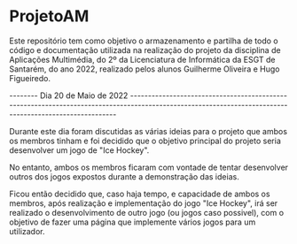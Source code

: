 # ProjetoAM
Este repositório tem como objetivo o armazenamento e partilha de todo o código e documentação utilizada na realização do projeto da disciplina de Aplicações Multimédia, do 2º da Licenciatura de Informática da ESGT de Santarém, do ano 2022, realizado pelos alunos Guilherme Oliveira e Hugo Figueiredo.


-------- Dia 20 de Maio de 2022 --------------------------------------------------------------------------------------------------------------------------------------------------------

Durante este dia foram discutidas as várias ideias para o projeto que ambos os membros tinham e foi decidido que o objetivo principal do projeto seria desenvolver um jogo de "Ice Hockey".

No entanto, ambos os membros ficaram com vontade de tentar desenvolver outros dos jogos expostos durante a demonstração das ideias.

Ficou então decidido que, caso haja tempo, e capacidade de ambos os membros, após realização e implementação do jogo "Ice Hockey", irá ser realizado o desenvolvimento de outro jogo (ou jogos caso possivel), com o objetivo de fazer uma página que implemente vários jogos para um utilizador.